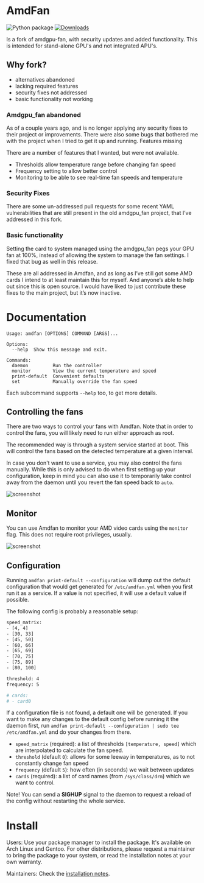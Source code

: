 # AmdFan
![Python package](https://github.com/mcgillij/amdfan/workflows/Python%20package/badge.svg)
[![Downloads](https://static.pepy.tech/personalized-badge/amdfan?period=total&units=international_system&left_color=blue&right_color=green&left_text=PyPi%20Downloads)](https://pepy.tech/project/amdfan)

Is a fork of amdgpu-fan, with security updates and added functionality.
This is intended for stand-alone GPU's and not integrated APU's.

## Why fork?

* alternatives abandoned
* lacking required features
* security fixes not addressed
* basic functionality not working

### Amdgpu_fan abandoned

As of a couple years ago, and is no longer applying any security fixes to their project or improvements. There were also some bugs that bothered me with the project when I tried to get it up and running.
Features missing

There are a number of features that I wanted, but were not available.

* Thresholds allow temperature range before changing fan speed
* Frequency setting to allow better control
* Monitoring to be able to see real-time fan speeds and temperature

### Security Fixes

There are some un-addressed pull requests for some recent YAML vulnerabilities that are still present in the old amdgpu_fan project, that I’ve addressed in this fork.

### Basic functionality

Setting the card to system managed using the amdgpu_fan pegs your GPU fan at 100%, instead of allowing the system to manage the fan settings. I fixed that bug as well in this release.

These are all addressed in Amdfan, and as long as I’ve still got some AMD cards I intend to at least maintain this for myself. And anyone’s able to help out since this is open source. I would have liked to just contribute these fixes to the main project, but it’s now inactive.

# Documentation

```help
Usage: amdfan [OPTIONS] COMMAND [ARGS]...

Options:
  --help  Show this message and exit.

Commands:
  daemon         Run the controller
  monitor        View the current temperature and speed
  print-default  Convenient defaults
  set            Manually override the fan speed
```

Each subcommand supports `--help` too, to get more details.

## Controlling the fans

There are two ways to control your fans with Amdfan. Note that in order to control the fans, you will likely need to run either approach as root. 

The recommended way is through a system service started at boot. This will control the fans based on the detected temperature at a given interval.

In case you don't want to use a service, you may also control the fans manually. While this is only advised to do when first setting up your configuration, keep in mind you can also use it to temporarily take control away from the daemon until you revert the fan speed back to `auto`.

![screenshot](https://raw.githubusercontent.com/mcgillij/amdfan/main/images/manual.png)


## Monitor

You can use Amdfan to monitor your AMD video cards using the `monitor` flag. This does not require root privileges, usually.

![screenshot](https://raw.githubusercontent.com/mcgillij/amdfan/main/images/screenshot.png)


## Configuration

Running `amdfan print-default --configuration` will dump out the default configuration that would get generated for `/etc/amdfan.yml` when you first run it as a service. If a value is not specified, it will use a default value if possible.

The following config is probably a reasonable setup:
``` bash
speed_matrix:
- [4, 4]
- [30, 33]
- [45, 50]
- [60, 66]
- [65, 69]
- [70, 75]
- [75, 89]
- [80, 100]

threshold: 4
frequency: 5

# cards:
# - card0
```

If a configuration file is not found, a default one will be generated. If you want to make any changes to the default config before running it the daemon first, run `amdfan print-default --configuration | sudo tee /etc/amdfan.yml` and do your changes from there.

- `speed_matrix` (required): a list of thresholds `[temperature, speed]` which are interpolated to calculate the fan speed.
- `threshold` (default `0`): allows for some leeway in temperatures, as to not constantly change fan speed
- `frequency` (default `5`): how often (in seconds) we wait between updates
- `cards` (required): a list of card names (from `/sys/class/drm`) which we want to control.

Note! You can send a **SIGHUP** signal to the daemon to request a reload of the config without restarting the whole service.

# Install

Users: Use your package manager to install the package. It's available on Arch Linux and Gentoo. For other distributions, please request a maintainer to bring the package to your system, or read the installation notes at your own warranty.

Maintainers: Check the [installation notes](INSTALL.md).

